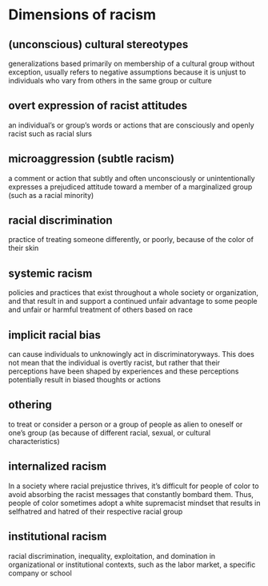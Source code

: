 # Dimensions of racism

## (unconscious) cultural stereotypes

generalizations based primarily on membership of a cultural group without exception, usually refers to negative assumptions because it is unjust to individuals who vary from others in the same group or culture

## overt expression of racist attitudes

an individual’s or group’s words or actions that are consciously and openly racist such as racial slurs

## microaggression (subtle racism)

a comment or action that subtly and often unconsciously or unintentionally expresses a prejudiced attitude toward a member of a marginalized group (such as a racial minority)

## racial discrimination

practice of treating someone differently, or poorly, because of the color of their skin

## systemic racism

policies and practices that exist throughout a whole society or organization, and that result in and support a continued unfair advantage to some people and unfair or harmful treatment of others based on race

## implicit racial bias

can cause individuals to unknowingly act in discriminatoryways. This does not mean that the individual is overtly racist, but rather that their perceptions have been shaped by experiences and these perceptions potentially result in biased thoughts or actions

## othering

to treat or consider a person or a group of people as alien to oneself or one’s group (as because of different racial, sexual, or cultural characteristics)

## internalized racism

In a society where racial prejustice thrives, it’s difficult for people of color to avoid absorbing the racist messages that constantly bombard them. Thus, people of color sometimes adopt a white supremacist mindset that results in selfhatred and hatred of their respective racial group

## institutional racism

racial discrimination, inequality, exploitation, and domination in organizational or institutional contexts, such as the labor market, a specific company or school